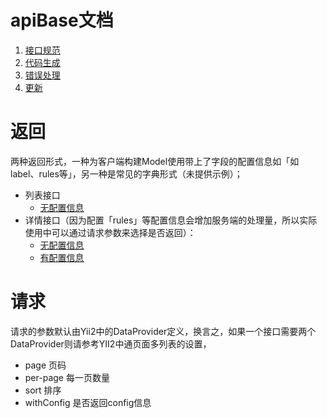 # apiBase文档

1. [接口规范](接口规范.md)
2. [代码生成](代码生成.md)
2. [错误处理](错误处理.md)
2. [更新](更新.md)

# 返回

两种返回形式，一种为客户端构建Model使用带上了字段的配置信息如「如label、rules等」，另一种是常见的字典形式（未提供示例）；
- 列表接口
    - [无配置信息](json/list-with-config.json)
- 详情接口（因为配置「rules」等配置信息会增加服务端的处理量，所以实际使用中可以通过请求参数来选择是否返回）：
    - [无配置信息](json/detail-with-no-config.json)
    - [有配置信息](json/detail-with-config.json)
    
# 请求

请求的参数默认由Yii2中的DataProvider定义，换言之，如果一个接口需要两个DataProvider则请参考YII2中通页面多列表的设置，

- page 页码	
- per-page 每一页数量
- sort 排序
- withConfig 是否返回config信息
